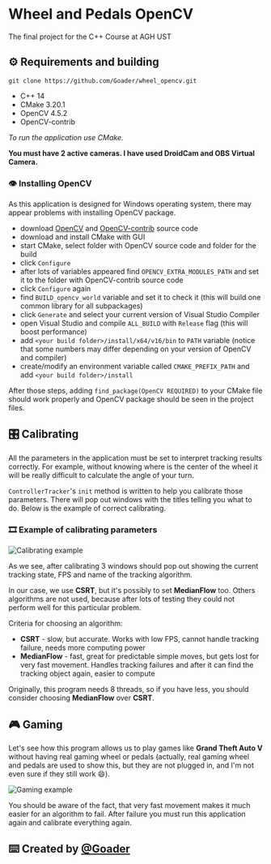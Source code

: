 # Wheel and Pedals OpenCV
 The final project for the C++ Course at AGH UST

## :gear: Requirements and building

```git
git clone https://github.com/Goader/wheel_opencv.git
```

* C++ 14
* CMake 3.20.1
* OpenCV 4.5.2
* OpenCV-contrib

_To run the application use CMake._

**You must have 2 active cameras. I have used DroidCam and OBS Virtual Camera.**

### :eye: Installing OpenCV
As this application is designed for Windows operating system, there may appear problems with installing OpenCV package.

* download [OpenCV](https://github.com/opencv/opencv) and [OpenCV-contrib](https://github.com/opencv/opencv_contrib) source code
* download and install CMake with GUI
* start CMake, select folder with OpenCV source code and folder for the build
* click `Configure`
* after lots of variables appeared find `OPENCV_EXTRA_MODULES_PATH` and set it to the folder with OpenCV-contrib source code
* click `Configure` again
* find `BUILD_opencv_world` variable and set it to check it (this will build one common library for all subpackages)
* click `Generate` and select your current version of Visual Studio Compiler
* open Visual Studio and compile `ALL_BUILD` with `Release` flag (this will boost performance)
* add `<your build folder>/install/x64/v16/bin` to `PATH` variable (notice that some numbers may differ depending on your version of OpenCV and compiler)
* create/modify an environment variable called `CMAKE_PREFIX_PATH` and add `<your build folder>/install`

After those steps, adding `find_package(OpenCV REQUIRED)` to your CMake file should work properly and OpenCV package should be seen in the project files.

## :control_knobs: Calibrating
All the parameters in the application must be set to interpret tracking results correctly. For example, without knowing where is the center of the wheel it will be really difficult to calculate the angle of your turn.

`ControllerTracker`'s `init` method is written to help you calibrate those parameters. There will pop out windows with the titles telling you what to do. Below is the example of correct calibrating.

### :film_strip: Example of calibrating parameters
![Calibrating example](readme/example-calibrating.gif)

As we see, after calibrating 3 windows should pop out showing the current tracking state, FPS and name of the tracking algorithm.

In our case, we use **CSRT**, but it's possibly to set **MedianFlow** too. Others algorithms are not used, because after lots of testing they could not perform well for this particular problem.

Criteria for choosing an algorithm:
* **CSRT** - slow, but accurate. Works with low FPS, cannot handle tracking failure, needs more computing power
* **MedianFlow** - fast, great for predictable simple moves, but gets lost for very fast movement. Handles tracking failures and after it can find the tracking object again, easier to compute

Originally, this program needs 8 threads, so if you have less, you should consider choosing **MedianFlow** over **CSRT**.

## :video_game: Gaming
Let's see how this program allows us to play games like **Grand Theft Auto V** without having real gaming wheel or pedals (actually, real gaming wheel and pedals are used to show this, but they are not plugged in, and I'm not even sure if they still work :smile:).

![Gaming example](readme/example-gaming.gif)

You should be aware of the fact, that very fast movement makes it much easier for an algorithm to fail. After failure you must run this application again and calibrate everything again.
    
## :keyboard: Created by [@Goader](https://github.com/Goader)